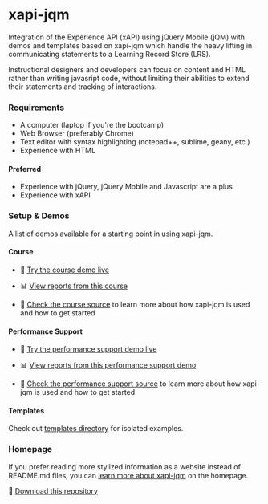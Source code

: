 xapi-jqm
========

Integration of the Experience API (xAPI) using jQuery Mobile (jQM) with demos and templates based on xapi-jqm which handle the heavy lifting in communicating statements to a Learning Record Store (LRS).

Instructional designers and developers can focus on content and HTML rather than writing javasript code, without limiting their abilities to extend their statements and tracking of interactions.

### Requirements

- A computer (laptop if you're the bootcamp)
- Web Browser (preferably Chrome)
- Text editor with syntax highlighting (notepad++, sublime, geany, etc.)
- Experience with HTML

#### Preferred

- Experience with jQuery, jQuery Mobile and Javascript are a plus
- Experience with xAPI

### Setup & Demos

A list of demos available for a starting point in using xapi-jqm.

#### Course

- :blue_book: [Try the course demo live](http://adlnet.github.io/xapi-jqm/demos/course/)

- :bar_chart: [View reports from this course](http://adlnet.github.io/xapi-jqm/reports/course)

- :page_facing_up: [Check the course source](demos/course) to learn more about how xapi-jqm is used and how to get started

#### Performance Support

- :blue_book: [Try the performance support demo live](http://adlnet.github.io/xapi-jqm/demos/performance-support/)

- :bar_chart: [View reports from this performance support demo](http://adlnet.github.io/xapi-jqm/reports/ps)

- :page_facing_up: [Check the performance support source](demos/performance-support) to learn more about how xapi-jqm is used and how to get started

#### Templates

Check out [templates directory](templates) for isolated examples.

### Homepage

If you prefer reading more stylized information as a website instead of README.md files, you can [learn more about xapi-jqm](http://adlnet.github.com/xapi-jqm) on the homepage.

:floppy_disk: [Download this repository](https://github.com/adlnet/xapi-jqm/zipball/master)
